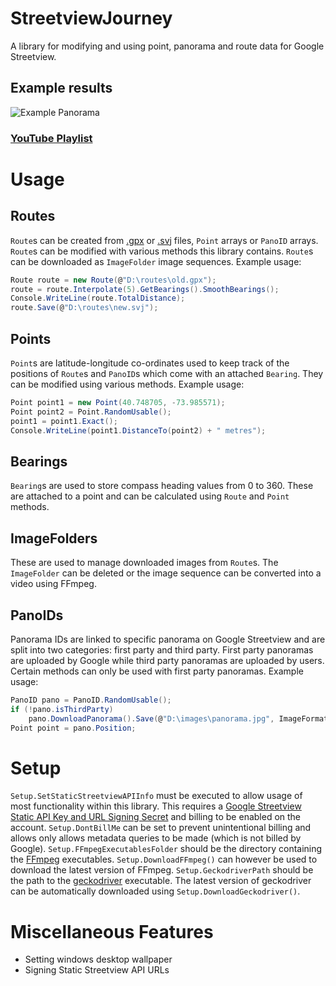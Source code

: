 # StreetviewJourney
A library for modifying and using point, panorama and route data for Google Streetview.

## Example results
![Example Panorama](https://i.imgur.com/VF3rQgT.jpg)
### [YouTube Playlist](https://www.youtube.com/playlist?list=PL2gaTlKIJh0f7RqPazkAStxvLdSbFrrhy)

# Usage

## Routes
`Route`s can be created from [.gpx](https://mapstogpx.com/) or [.svj](https://github.com/TrueCP6/streetview-journey/tree/master/Example%20SVJs) files, `Point` arrays or `PanoID` arrays.
`Route`s can be modified with various methods this library contains.
`Route`s can be downloaded as `ImageFolder` image sequences.
Example usage:
```c#
Route route = new Route(@"D:\routes\old.gpx");
route = route.Interpolate(5).GetBearings().SmoothBearings();
Console.WriteLine(route.TotalDistance);
route.Save(@"D:\routes\new.svj");
```

## Points
`Point`s are latitude-longitude co-ordinates used to keep track of the positions of `Route`s and `PanoID`s which come with an attached `Bearing`.
They can be modified using various methods.
Example usage:
```c#
Point point1 = new Point(40.748705, -73.985571);
Point point2 = Point.RandomUsable();
point1 = point1.Exact();
Console.WriteLine(point1.DistanceTo(point2) + " metres");
```

## Bearings
`Bearing`s are used to store compass heading values from 0 to 360.
These are attached to a point and can be calculated using `Route` and `Point` methods.

## ImageFolders
These are used to manage downloaded images from `Route`s.
The `ImageFolder` can be deleted or the image sequence can be converted into a video using FFmpeg.

## PanoIDs
Panorama IDs are linked to specific panorama on Google Streetview and are split into two categories: first party and third party.
First party panoramas are uploaded by Google while third party panoramas are uploaded by users.
Certain methods can only be used with first party panoramas.
Example usage:
```c#
PanoID pano = PanoID.RandomUsable();
if (!pano.isThirdParty)
    pano.DownloadPanorama().Save(@"D:\images\panorama.jpg", ImageFormat.Jpeg);
Point point = pano.Position;
```

# Setup
`Setup.SetStaticStreetviewAPIInfo` must be executed to allow usage of most functionality within this library.
This requires a [Google Streetview Static API Key and URL Signing Secret](https://developers.google.com/maps/documentation/streetview/get-api-key) and billing to be enabled on the account.
`Setup.DontBillMe` can be set to prevent unintentional billing and allows only allows metadata queries to be made (which is not billed by Google).
`Setup.FFmpegExecutablesFolder` should be the directory containing the [FFmpeg](https://www.ffmpeg.org/download.html) executables.
`Setup.DownloadFFmpeg()` can however be used to download the latest version of FFmpeg.
`Setup.GeckodriverPath` should be the path to the [geckodriver](https://github.com/mozilla/geckodriver/releases) executable.
The latest version of geckodriver can be automatically downloaded using `Setup.DownloadGeckodriver()`.

# Miscellaneous Features
* Setting windows desktop wallpaper
* Signing Static Streetview API URLs